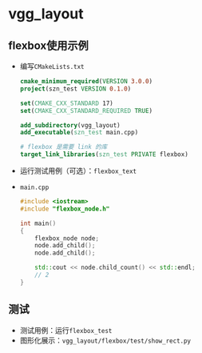 # vgg_layout
## flexbox使用示例

* 编写`CMakeLists.txt`

  ```cmake
  cmake_minimum_required(VERSION 3.0.0)
  project(szn_test VERSION 0.1.0)
  
  set(CMAKE_CXX_STANDARD 17)
  set(CMAKE_CXX_STANDARD_REQUIRED TRUE)
  
  add_subdirectory(vgg_layout)
  add_executable(szn_test main.cpp)
  
  # flexbox 是需要 link 的库
  target_link_libraries(szn_test PRIVATE flexbox)
  ```

* 运行测试用例（可选）：`flexbox_text`

* `main.cpp`

  ```c++
  #include <iostream>
  #include "flexbox_node.h"
  
  int main()
  {
      flexbox_node node;
      node.add_child();
      node.add_child();
  
      std::cout << node.child_count() << std::endl;
      // 2
  }
  ```



## 测试

* 测试用例：运行`flexbox_test`
* 图形化展示：`vgg_layout/flexbox/test/show_rect.py`

